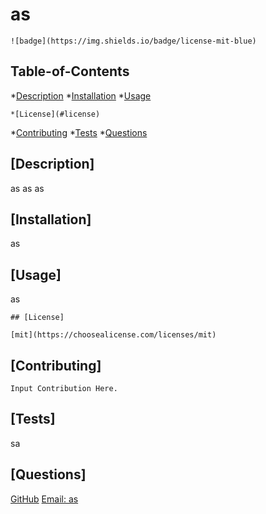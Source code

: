 
  # as
  
    ![badge](https://img.shields.io/badge/license-mit-blue)

  ## Table-of-Contents
  *[Description](#description)
  *[Installation](#installation)
  *[Usage](#usage)
  
    *[License](#license)
  *[Contributing](#contributing)
  *[Tests](#tests)
  *[Questions](#questions)

  ## [Description]
  as
  as
  as
  ## [Installation]
  as
  ## [Usage]
  as

  
    ## [License]
    
    [mit](https://choosealicense.com/licenses/mit)

  ## [Contributing]
  
    Input Contribution Here.

  ## [Tests]
  sa

  ## [Questions]
  [GitHub](https://github.com/as)
  [Email: as](mailto:as)

